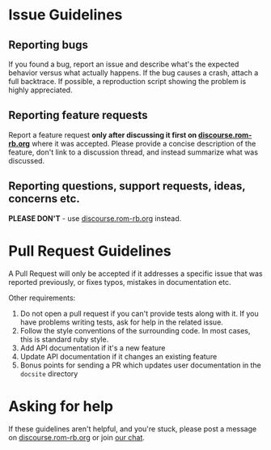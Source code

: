 # Issue Guidelines

## Reporting bugs

If you found a bug, report an issue and describe what's the expected behavior versus what actually happens. If the bug causes a crash, attach a full backtrace. If possible, a reproduction script showing the problem is highly appreciated.

## Reporting feature requests

Report a feature request **only after discussing it first on [discourse.rom-rb.org](https://discourse.rom-rb.org)** where it was accepted. Please provide a concise description of the feature, don't link to a discussion thread, and instead summarize what was discussed.

## Reporting questions, support requests, ideas, concerns etc.

**PLEASE DON'T** - use [discourse.rom-rb.org](http://discourse.rom-rb.org) instead.

# Pull Request Guidelines

A Pull Request will only be accepted if it addresses a specific issue that was reported previously, or fixes typos, mistakes in documentation etc.

Other requirements:

1) Do not open a pull request if you can't provide tests along with it. If you have problems writing tests, ask for help in the related issue.
2) Follow the style conventions of the surrounding code. In most cases, this is standard ruby style.
3) Add API documentation if it's a new feature
4) Update API documentation if it changes an existing feature
5) Bonus points for sending a PR which updates user documentation in the `docsite` directory

# Asking for help

If these guidelines aren't helpful, and you're stuck, please post a message on [discourse.rom-rb.org](https://discourse.rom-rb.org) or join [our chat](https://rom-rb.zulipchat.com).
